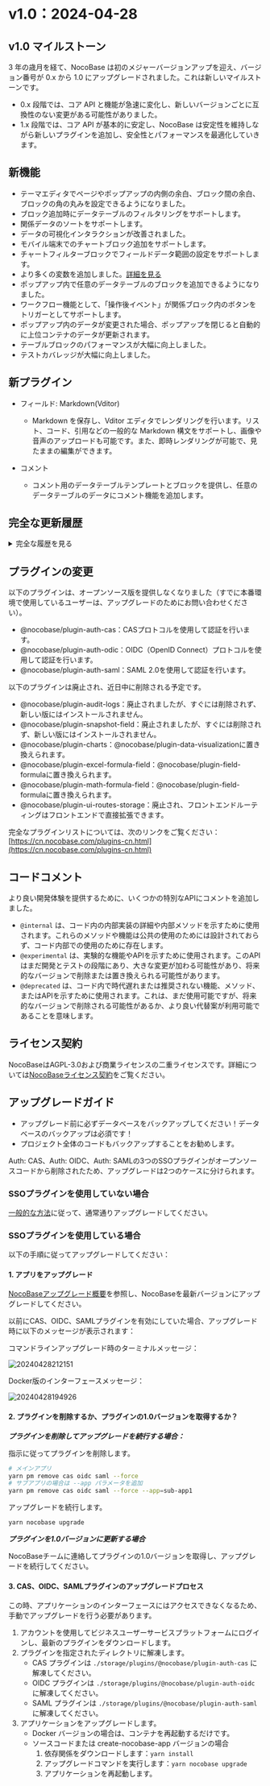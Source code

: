 # v1.0：2024-04-28

## v1.0 マイルストーン

3 年の歳月を経て、NocoBase は初のメジャーバージョンアップを迎え、バージョン番号が 0.x から 1.0 にアップグレードされました。これは新しいマイルストーンです。

- 0.x 段階では、コア API と機能が急速に変化し、新しいバージョンごとに互換性のない変更がある可能性がありました。
- 1.x 段階では、コア API が基本的に安定し、NocoBase は安定性を維持しながら新しいプラグインを追加し、安全性とパフォーマンスを最適化していきます。

## 新機能

- テーマエディタでページやポップアップの内側の余白、ブロック間の余白、ブロックの角の丸みを設定できるようになりました。
- ブロック追加時にデータテーブルのフィルタリングをサポートします。
- 関係データのソートをサポートします。
- データの可視化インタラクションが改善されました。
- モバイル端末でのチャートブロック追加をサポートします。
- チャートフィルターブロックでフィールドデータ範囲の設定をサポートします。
- より多くの変数を追加しました。[詳細を見る](https://docs-cn.nocobase.com/handbook/ui/variables)
- ポップアップ内で任意のデータテーブルのブロックを追加できるようになりました。
- ワークフロー機能として、「操作後イベント」が関係ブロック内のボタンをトリガーとしてサポートします。
- ポップアップ内のデータが変更された場合、ポップアップを閉じると自動的に上位コンテナのデータが更新されます。
- テーブルブロックのパフォーマンスが大幅に向上しました。
- テストカバレッジが大幅に向上しました。

## 新プラグイン

- フィールド: Markdown(Vditor)

  - Markdown を保存し、Vditor エディタでレンダリングを行います。リスト、コード、引用などの一般的な Markdown 構文をサポートし、画像や音声のアップロードも可能です。また、即時レンダリングが可能で、見たままの編集ができます。

- コメント

  - コメント用のデータテーブルテンプレートとブロックを提供し、任意のデータテーブルのデータにコメント機能を追加します。

## 完全な更新履歴
<details>
<summary>完全な履歴を見る</summary>

- feat(plugin-workflow): 同期後にリストを更新 <u>#4177</u>
- feat(plugin-workflow): タイトル上にワークフローキーをツールチップとして表示 <u>#4178</u>
- test(plugin-workflow): テストケースを追加 <u>#4199</u>
- chore: APIキャッシュ制御ヘッダー <u>#4203</u>
- feat: ローカルから vditor の依存関係を読み込む <u>#4190</u>
- test: 数字の区切り文字テスト <u>#4204</u>
- fix: 数値フィールドは区切り設定をサポートする必要があります <u>#4197</u>
- fix(plugin-workflow): 体験を洗練する <u>#4195</u>
- chore: インポートおよびエクスポートの警告文を最適化 <u>#4196</u>
- refactor: 外部データソースコレクションマネージャー <u>#4193</u>
- fix: 環境バグ <u>#4191</u>
- fix: 関連フィールドの空のオペレーター <u>#4189</u>
- chore: e2e テストを追加 <u>#4184</u>
- fix: vditor のバージョン <u>#4183</u>
- refactor: フォームデータテンプレートのロケール改善 <u>#4188</u>
- test: 自動テストを追加 <u>#4098</u>
- chore: データソースロガーインスタンス <u>#4181</u>
- chore: 関連リポジトリでデータベースインスタンスを取得 <u>#4179</u>
- chore: 変数用の e2e テストを追加 <u>#4152</u>
- chore: コレクションのデバッグメッセージを定義 <u>#4176</u>
- chore: ビューコレクションの unsupportedFields <u>#4155</u>
- feat: プラグインフィールドマークダウン vditor を追加 <u>#4065</u>
- fix: バルク編集フォームの acl アクションエラー <u>#4166</u>
- fix: 関連フィールドで uuid 外部キーを自動作成 <u>#4160</u>
- fix(plugin-fm): 混乱を招くサイズ制限ヒントを修正 <u>#4153</u>
- fix(users): users:updateProfile の改善 <u>#4162</u>
- fix(client): API URL を取得 <u>#4161</u>
- feat: plugin-ui-routes-storage を削除 <u>#4140</u>
- fix: cytoscape のバージョンをロック <u>#4158</u>
- refactor: コレクションテンプレートの presetFieldsDisabled サポート <u>#4159</u>
- fix: グリッドスキーマ <u>#4157</u>
- client ユニットテスト <u>#4150</u>
- fix: 対象キーが主キーでない多対多の関連を更新 <u>#4146</u>
- refactor: フォームデータテンプレートのロケール改善 <u>#4148</u>
- fix(database): 配列フィールドの列名 <u>#4110</u>
- test: アクション e2e テストでリフレッシュ <u>#4147</u>
- fix(custom-request): コンテンツタイプの設定をサポート <u>#4144</u>
- chore: 現在のレコード変数をフォームから非推奨にする <u>#4063</u>
- feat(Theme): トークンをいくつか追加 <u>#4137</u>
- fix(client): 警告をいくつか修正 <u>#4143</u>
- style: tableActionColumn スタイルを改善 <u>#4138</u>
- fix: actionBar スタイルを改善 <u>#4123</u>
- chore: 削除競合時の警告メッセージ <u>#4141</u>
- fix(plugin-workflow-manual): 担当者がいないときにノードを通過させることを許可 <u>#4139</u>

</details>

## プラグインの変更

以下のプラグインは、オープンソース版を提供しなくなりました（すでに本番環境で使用しているユーザーは、アップグレードのためにお問い合わせください）。

- @nocobase/plugin-auth-cas：CASプロトコルを使用して認証を行います。
- @nocobase/plugin-auth-odic：OIDC（OpenID Connect）プロトコルを使用して認証を行います。
- @nocobase/plugin-auth-saml：SAML 2.0を使用して認証を行います。

以下のプラグインは廃止され、近日中に削除される予定です。

- @nocobase/plugin-audit-logs：廃止されましたが、すぐには削除されず、新しい版にはインストールされません。
- @nocobase/plugin-snapshot-field：廃止されましたが、すぐには削除されず、新しい版にはインストールされません。
- @nocobase/plugin-charts：@nocobase/plugin-data-visualizationに置き換えられます。
- @nocobase/plugin-excel-formula-field：@nocobase/plugin-field-formulaに置き換えられます。
- @nocobase/plugin-math-formula-field：@nocobase/plugin-field-formulaに置き換えられます。
- @nocobase/plugin-ui-routes-storage：廃止され、フロントエンドルーティングはフロントエンドで直接拡張できます。

完全なプラグインリストについては、次のリンクをご覧ください：[https://cn.nocobase.com/plugins-cn.html](https://cn.nocobase.com/plugins-cn.html)

## コードコメント

より良い開発体験を提供するために、いくつかの特別なAPIにコメントを追加しました。

- `@internal` は、コード内の内部実装の詳細や内部メソッドを示すために使用されます。これらのメソッドや機能は公共の使用のためには設計されておらず、コード内部での使用のために存在します。
- `@experimental` は、実験的な機能やAPIを示すために使用されます。このAPIはまだ開発とテストの段階にあり、大きな変更が加わる可能性があり、将来的なバージョンで削除または置き換えられる可能性があります。
- `@deprecated` は、コード内で時代遅れまたは推奨されない機能、メソッド、またはAPIを示すために使用されます。これは、まだ使用可能ですが、将来的なバージョンで削除される可能性があるか、より良い代替案が利用可能であることを意味します。

## ライセンス契約

NocoBaseはAGPL-3.0および商業ライセンスの二重ライセンスです。詳細については[NocoBaseライセンス契約](https://cn.nocobase.com/agreement-cn.html)をご覧ください。

## アップグレードガイド

- アップグレード前に必ずデータベースをバックアップしてください！データベースのバックアップは必須です！
- プロジェクト全体のコードもバックアップすることをお勧めします。

Auth: CAS、Auth: OIDC、Auth: SAMLの3つのSSOプラグインがオープンソースコードから削除されたため、アップグレードは2つのケースに分けられます。

### SSOプラグインを使用していない場合

[一般的な方法](https://docs-cn.nocobase.com/welcome/getting-started/upgrading)に従って、通常通りアップグレードしてください。

### SSOプラグインを使用している場合

以下の手順に従ってアップグレードしてください：

#### 1. アプリをアップグレード

[NocoBaseアップグレード概要](/welcome/getting-started/upgrading)を参照し、NocoBaseを最新バージョンにアップグレードしてください。

以前にCAS、OIDC、SAMLプラグインを有効にしていた場合、アップグレード時に以下のメッセージが表示されます：

コマンドラインアップグレード時のターミナルメッセージ：

![20240428212151](https://static-docs.nocobase.com/20240428212151.png)

Docker版のインターフェースメッセージ：

![20240428194926](https://static-docs.nocobase.com/20240428194926.png)

#### 2. プラグインを削除するか、プラグインの1.0バージョンを取得するか？

***プラグインを削除してアップグレードを続行する場合：***

指示に従ってプラグインを削除します。

```bash
# メインアプリ
yarn pm remove cas oidc saml --force
# サブアプリの場合は --app パラメータを追加
yarn pm remove cas oidc saml --force --app=sub-app1
```

アップグレードを続行します。

```bash
yarn nocobase upgrade
```

***プラグインを1.0バージョンに更新する場合***

NocoBaseチームに連絡してプラグインの1.0バージョンを取得し、アップグレードを続行してください。

#### 3. CAS、OIDC、SAMLプラグインのアップグレードプロセス

この時、アプリケーションのインターフェースにはアクセスできなくなるため、手動でアップグレードを行う必要があります。

1. アカウントを使用してビジネスユーザーサービスプラットフォームにログインし、最新のプラグインをダウンロードします。
2. プラグインを指定されたディレクトリに解凍します。
    - CAS プラグインは `./storage/plugins/@nocobase/plugin-auth-cas` に解凍してください。
    - OIDC プラグインは `./storage/plugins/@nocobase/plugin-auth-oidc` に解凍してください。
    - SAML プラグインは `./storage/plugins/@nocobase/plugin-auth-saml` に解凍してください。
3. アプリケーションをアップグレードします。
    - Docker バージョンの場合は、コンテナを再起動するだけです。
    - ソースコードまたは create-nocobase-app バージョンの場合
        1. 依存関係をダウンロードします：`yarn install`
        2. アップグレードコマンドを実行します：`yarn nocobase upgrade`
        3. アプリケーションを再起動します。

